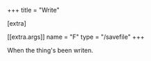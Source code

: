 +++
title = "Write"

[extra]

[[extra.args]]
name = "F"
type = "/savefile"
+++

When the thing's been writen.
